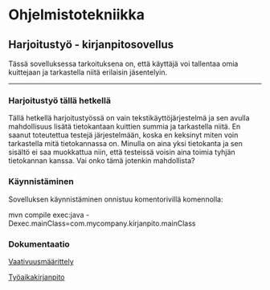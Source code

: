 # Ohjelmistotekniikka

## Harjoitustyö - kirjanpitosovellus
Tässä sovelluksessa tarkoituksena on, että käyttäjä voi tallentaa omia kuittejaan ja tarkastella niitä erilaisin jäsentelyin.

-------

### Harjoitustyö tällä hetkellä
Tällä hetkellä harjoitustyössä on vain tekstikäyttöjärjestelmä ja sen avulla mahdollisuus lisätä tietokantaan kuittien summia ja tarkastella niitä.
En saanut toteutettua testejä järjestelmään, koska en keksinyt miten voin tarkastella mitä tietokannassa on. Minulla on aina yksi tietokanta ja
sen sisältö ei saa muokkattua niin, että testeissä voisin aina toimia tyhjän tietokannan kanssa. Vai onko tämä jotenkin mahdollista?

### Käynnistäminen 
Sovelluksen käynnistäminen onnistuu komentorivillä komennolla:

mvn compile exec:java -Dexec.mainClass=com.mycompany.kirjanpito.mainClass

### Dokumentaatio
[Vaativuusmäärittely](https://github.com/karhuherra/ot-harjoitustyo/blob/master/dokumentaatio/vaativuusm%C3%A4%C3%A4rittely.md)

[Työaikakirjanpito](https://github.com/karhuherra/ot-harjoitustyo/blob/master/dokumentaatio/ty%C3%B6aikakirjanpito.md)

